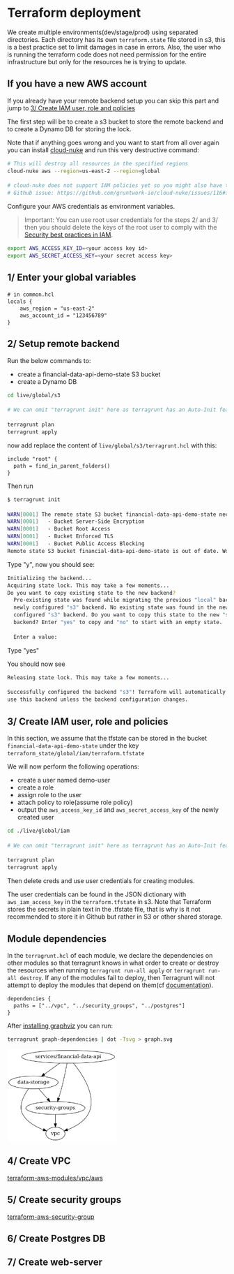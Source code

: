 # Terraform deployment

We create multiple environments(dev/stage/prod) using separated directories. Each directory has its own `terraform.state` file stored in s3, this is a best practice set to limit damages in case in errors. Also, the user who is running the terraform code does not need permission for the entire infrastructure but only for the resources he is trying to update.

## If you have a new AWS account

If you already have your remote backend setup you can skip this part and jump to [3/ Create IAM user, role and policies](#3-create-iam-user-role-and-policies)

The first step will be to create a s3 bucket to store the remote backend and to create a Dynamo DB for storing the lock.

Note that if anything goes wrong and you want to start from all over again you can install [cloud-nuke](https://github.com/gruntwork-io/cloud-nuke) and run this very destructive command:

```bash
# This will destroy all resources in the specified regions
cloud-nuke aws --region=us-east-2 --region=global

# cloud-nuke does not support IAM policies yet so you might also have to remove policies in the web-console
# Github issue: https://github.com/gruntwork-io/cloud-nuke/issues/116#issuecomment-928002457
```

Configure your AWS credentials as environment variables.

> Important: You can use root user credentials for the steps 2/ and 3/ then you should delete the keys of the root user to comply with the [Security best practices in IAM](https://docs.aws.amazon.com/IAM/latest/UserGuide/best-practices.html).

```bash
export AWS_ACCESS_KEY_ID=<your access key id>
export AWS_SECRET_ACCESS_KEY=<your secret access key>
```

## 1/ Enter your global variables

```hcl
# in common.hcl
locals {
    aws_region = "us-east-2"
    aws_account_id = "123456789"
}
```

## 2/ Setup remote backend

Run the below commands to:

- create a financial-data-api-demo-state S3 bucket
- create a Dynamo DB

```bash
cd live/global/s3

# We can omit "terragrunt init" here as terragrunt has an Auto-Init feature.

terragrunt plan
terragrunt apply
```

now add replace the content of `live/global/s3/terragrunt.hcl` with this:

```hcl
include "root" {
  path = find_in_parent_folders()
}
```

Then run

```bash
$ terragrunt init

WARN[0001] The remote state S3 bucket financial-data-api-demo-state needs to be updated: 
WARN[0001]   - Bucket Server-Side Encryption
WARN[0001]   - Bucket Root Access
WARN[0001]   - Bucket Enforced TLS
WARN[0001]   - Bucket Public Access Blocking
Remote state S3 bucket financial-data-api-demo-state is out of date. Would you like Terragrunt to update it? (y/n)
```

Type "y", now you should see:

```bash
Initializing the backend...
Acquiring state lock. This may take a few moments...
Do you want to copy existing state to the new backend?
  Pre-existing state was found while migrating the previous "local" backend to the
  newly configured "s3" backend. No existing state was found in the newly
  configured "s3" backend. Do you want to copy this state to the new "s3"
  backend? Enter "yes" to copy and "no" to start with an empty state.

  Enter a value:
```

Type "yes"

You should now see

```bash
Releasing state lock. This may take a few moments...

Successfully configured the backend "s3"! Terraform will automatically
use this backend unless the backend configuration changes.
```

## 3/ Create IAM user, role and policies

In this section, we assume that the tfstate can be stored in the bucket `financial-data-api-demo-state` under the key `terraform_state/global/iam/terraform.tfstate`

We will now perform the following operations:

- create a user named demo-user
- create a role
- assign role to the user
- attach policy to role(assume role policy)
- output the `aws_access_key_id` and `aws_secret_access_key` of the newly created user

```bash
cd ./live/global/iam

# We can omit "terragrunt init" here as terragrunt has an Auto-Init feature.

terragrunt plan
terragrunt apply
```

Then delete creds and use user credentials for creating modules.

The user credentials can be found in the JSON dictionary with `aws_iam_access_key` in the `terraform.tfstate` in s3.
Note that Terraform stores the secrets in plain text in the .tfstate file, that is why is it not recommended to store it in Github but rather in S3 or other shared storage.

## Module dependencies

In the `terragrunt.hcl` of each module, we declare the dependencies on other modules so that terragrunt knows in what order to create or destroy the resources when running `terragrunt run-all apply` or `terragrunt run-all destroy`. If any of the modules fail to deploy, then Terragrunt will not attempt to deploy the modules that depend on them(cf [documentation](https://terragrunt.gruntwork.io/docs/features/execute-terraform-commands-on-multiple-modules-at-once/#dependencies-between-modules)).

```hcl
dependencies {
  paths = ["../vpc", "../security_groups", "../postgres"]
}
```

After [installing graphviz](https://installati.one/ubuntu/20.04/graphviz/) you can run:

```bash
terragrunt graph-dependencies | dot -Tsvg > graph.svg
```

<img src="../docs/img/module_dependencies.png" width="250"/>

## 4/ Create VPC

[terraform-aws-modules/vpc/aws](https://github.com/terraform-aws-modules/terraform-aws-vpc)

## 5/ Create security groups

[terraform-aws-security-group](https://github.com/terraform-aws-modules/terraform-aws-security-group)

## 6/ Create Postgres DB

## 7/ Create web-server
